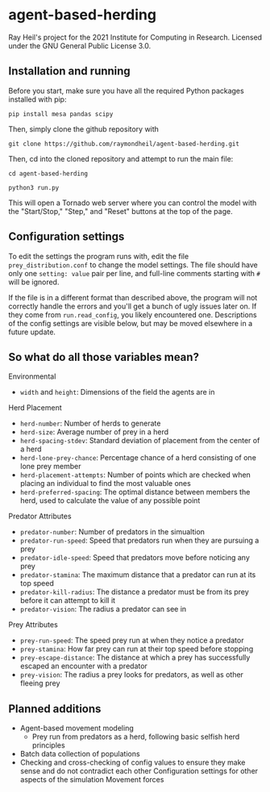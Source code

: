# agent-based-herding 
Ray Heil's project for the 2021 Institute for Computing 
in Research. Licensed under the GNU General Public License
3.0.

## Installation and running
Before you start, make sure you have all the required Python 
packages installed with pip:

```
pip install mesa pandas scipy
```

Then, simply clone the github repository with

```
git clone https://github.com/raymondheil/agent-based-herding.git
```

Then, cd into the cloned repository and attempt to run the main
file:
```
cd agent-based-herding
```
```
python3 run.py
```
This will open a Tornado web server where you can control the model 
with the "Start/Stop," "Step," and "Reset" buttons at the top of 
the page.

## Configuration settings

To edit the settings the program runs with, edit the file
`prey_distribution.conf` to change the model settings. The file
should have only one `setting: value` pair per line, and full-line
comments starting with `#` will be ignored.

If the file is in a different format than described above, the program
will not correctly handle the errors and you'll get a bunch of ugly
issues later on. If they come from `run.read_config`, you likely
encountered one. Descriptions of the config settings are visible
below, but may be moved elsewhere in a future update.

## So what do all those variables mean?
Environmental
* `width` and `height`: Dimensions of the field the agents are in

Herd Placement
* `herd-number`: Number of herds to generate
* `herd-size`: Average number of prey in a herd
* `herd-spacing-stdev`: Standard deviation of placement from the
center of a herd
* `herd-lone-prey-chance`: Percentage chance of a herd consisting
of one lone prey member
* `herd-placement-attempts`: Number of points which are checked
when placing an individual to find the most valuable ones
* `herd-preferred-spacing`: The optimal distance between members
the herd, used to calculate the value of any possible point

Predator Attributes
* `predator-number`: Number of predators in the simualtion
* `predator-run-speed`: Speed that predators run when they
are pursuing a prey
* `predator-idle-speed`: Speed that predators move before
noticing any prey
* `predator-stamina`: The maximum distance that a predator
can run at its top speed
* `predator-kill-radius`: The distance a predator must be
from its prey before it can attempt to kill it
* `predator-vision`: The radius a predator can see in

Prey Attributes
* `prey-run-speed`: The speed prey run at when they
notice a predator
* `prey-stamina`: How far prey can run at their top
speed before stopping
* `prey-escape-distance`: The distance at which
a prey has successfully escaped an encounter with a predator
* `prey-vision`: The radius a prey looks for predators, as
well as other fleeing prey

## Planned additions

* Agent-based movement modeling
  * Prey run from predators as a herd,
  following basic selfish herd principles
* Batch data collection of populations
* Checking and cross-checking of config values to ensure they make
sense and do not contradict each other Configuration settings for
other aspects of the simulation Movement forces

